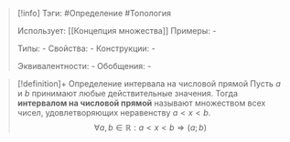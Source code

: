 > [!info]
> Тэги: #Определение #Топология  
> 
> Использует: [[Концепция множества]]
> Примеры: *-*
> 
> Типы: *-*
> Свойства: *-*
> Конструкции: *-*
> 
> Эквивалентности: *-*
> Обобщения: *-*

> [!definition]+ Определение интервала на числовой прямой
> Пусть $a$ и $b$ принимают любые действительные значения. Тогда **интервалом на числовой прямой** называют множеством всех чисел, удовлетворяющих неравенству $a < x < b$.
> $$\forall a, b \in \mathbb R: a < x < b \Rightarrow (a; b)$$